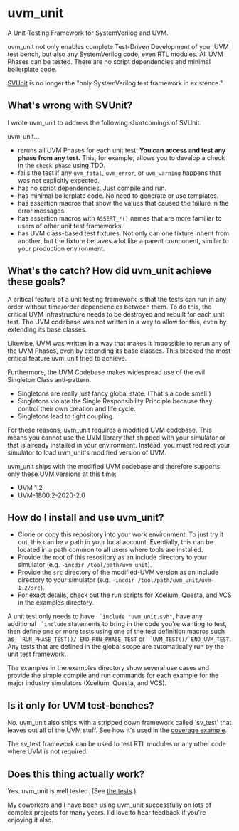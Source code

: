 # uvm_unit
A Unit-Testing Framework for SystemVerilog and UVM.

uvm_unit not only enables complete Test-Driven Development of your UVM test bench, but also any SystemVerilog code, even RTL modules.  All UVM Phases can be tested.  There are no script dependencies and minimal boilerplate code.

[SVUnit](https://github.com/svunit/svunit) is no longer the "only SystemVerilog test framework in existence."

## What's wrong with SVUnit?
I wrote uvm_unit to address the following shortcomings of SVUnit.

uvm_unit...
- reruns all UVM Phases for each unit test. **You can access and test any phase from any test.** This, for example, allows you to develop a check in the `check_phase` using TDD.
- fails the test if any `uvm_fatal`, `uvm_error`, or `uvm_warning` happens that was not explicitly expected.
- has no script dependencies. Just compile and run.
- has minimal boilerplate code. No need to generate or use templates.
- has assertion macros that show the values that caused the failure in the error messages.
- has assertion macros with `ASSERT_*()` names that are more familiar to users of other unit test frameworks.
- has UVM class-based test fixtures. Not only can one fixture inherit from another, but the fixture behaves a lot like a parent component, similar to your production environment.

## What's the catch? How did uvm_unit achieve these goals?
A critical feature of a unit testing framework is that the tests can run in any order without time/order dependencies between them. To do this, the critical UVM infrastructure needs to be destroyed and rebuilt for each unit test. The UVM codebase was not written in a way to allow for this, even by extending its base classes.

Likewise, UVM was written in a way that makes it impossible to rerun any of the UVM Phases, even by extending its base classes. This blocked the most critical feature uvm_unit tried to achieve.

Furthermore, the UVM Codebase makes widespread use of the evil Singleton Class anti-pattern.
- Singletons are really just fancy global state. (That's a code smell.)
- Singletons violate the Single Responsibility Principle because they control their own creation and life cycle.
- Singletons lead to tight coupling.

For these reasons, uvm_unit requires a modified UVM codebase. This means you cannot use the UVM library that shipped with your simulator or that is already installed in your environment.  Instead, you must redirect your simulator to load uvm_unit's modified version of UVM.

uvm_unit ships with the modified UVM codebase and therefore supports only these UVM versions at this time:
- UVM 1.2
- UVM-1800.2-2020-2.0

## How do I install and use uvm_unit?
- Clone or copy this repository into your work environment. To just try it out, this can be a path in your local account. Eventially, this can be located in a path common to all users where tools are installed.
- Provide the root of this resository as an include directory to your simulator (e.g. `-incdir /tool/path/uvm_unit`).
- Provide the `src` directory of the modified-UVM version as an include directory to your simulator (e.g. `-incdir /tool/path/uvm_unit/uvm-1.2/src`).
- For exact details, check out the run scripts for Xcelium, Questa, and VCS in the examples directory.

A unit test only needs to have `` `include "uvm_unit.svh"``, have any additional `` `include`` statements to bring in the code you're wanting to test, then define one or more tests using one of the test definition macros such as `` `RUN_PHASE_TEST()/`END_RUN_PHASE_TEST`` or `` `UVM_TEST()/`END_UVM_TEST``.  Any tests that are defined in the global scope are automatically run by the unit test framework.

The examples in the examples directory show several use cases and provide the simple compile and run commands for each example for the major industry simulators (Xcelium, Questa, and VCS).

## Is it only for UVM test-benches?
No. uvm_unit also ships with a stripped down framework called 'sv_test' that leaves out all of the UVM stuff. See how it's used in the [coverage example](https://github.com/cquickstad/uvm_unit/tree/master/examples/coverage).

The sv_test framework can be used to test RTL modules or any other code where UVM is not required.

## Does this thing actually work?
Yes. uvm_unit is well tested. (See [the tests](https://github.com/cquickstad/uvm_unit/tree/master/tests).)

My coworkers and I have been using uvm_unit successfully on lots of complex projects for many years.  I'd love to hear feedback if you're enjoying it also.
